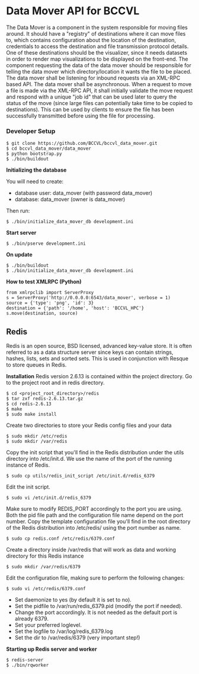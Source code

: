 Data Mover API for BCCVL
================
The Data Mover is a component in the system responsible for moving files around. It should have a "registry" of destinations where it can move files to, which contains configuration about the location of the destination, credentials to access the destination and file transmission protocol details.
One of these destinations should be the visualizer, since it needs datasets in order to render map visualizations to be displayed on the front-end.
The component requesting the data of the data mover should be responsible for telling the data mover which directory/location it wants the file to be placed.
The data mover shall be listening for inbound requests via an XML-RPC based API.
The data mover shall be asynchronous. When a request to move a file is made via the XML-RPC API, it shall initially validate the move request and respond with a unique "job id" that can be used later to query the status of the move (since large files can potentially take time to be copied to destinations). This can be used by clients to ensure the file has been successfully transmitted before using the file for processing.

### Developer Setup

    $ git clone https://github.com/BCCVL/bccvl_data_mover.git
    $ cd bccvl_data_mover/data_mover
    $ python bootstrap.py
    $ ./bin/buildout

**Initializing the database**

You will need to create:
* database user: data_mover (with password data_mover)
* database: data_mover (owner is data_mover)

Then run:

    $ ./bin/initialize_data_mover_db development.ini
    
**Start server**

    $ ./bin/pserve development.ini
  
**On update**

    $ ./bin/buildout
    $ ./bin/initialize_data_mover_db development.ini
    
**How to test XMLRPC (Python)**

    from xmlrpclib import ServerProxy
    s = ServerProxy('http://0.0.0.0:6543/data_mover', verbose = 1)
    source = {'type': 'png', 'id': 3}
    destination = {'path': '/home', 'host': 'BCCVL_HPC'}
    s.move(destination, source)
    
## Redis
Redis is an open source, BSD licensed, advanced key-value store. It is often referred to as a data structure server since keys can contain strings, hashes, lists, sets and sorted sets. This is used in conjunction with Resque to store queues in Redis.

**Installation**
Redis version 2.6.13 is contained within the project directory. Go to the project root and in redis directory.

	$ cd <project_root_directory>/redis
	$ tar zxf redis-2.6.13.tar.gz
	$ cd redis-2.6.13
	$ make
	$ sudo make install

Create two directories to store your Redis config files and your data

	$ sudo mkdir /etc/redis
	$ sudo mkdir /var/redis

Copy the init script that you'll find in the Redis distribution under the utils directory into /etc/init.d. We use the name of the port of the running instance of Redis.

	$ sudo cp utils/redis_init_script /etc/init.d/redis_6379

Edit the init script.

	$ sudo vi /etc/init.d/redis_6379

Make sure to modify REDIS_PORT accordingly to the port you are using. Both the pid file path and the configuration file name depend on the port number.
Copy the template configuration file you'll find in the root directory of the Redis distribution into /etc/redis/ using the port number as name.

	$ sudo cp redis.conf /etc/redis/6379.conf

Create a directory inside /var/redis that will work as data and working directory for this Redis instance

	$ sudo mkdir /var/redis/6379

Edit the configuration file, making sure to perform the following changes:

	$ sudo vi /etc/redis/6379.conf

* Set daemonize to yes (by default it is set to no).
* Set the pidfile to /var/run/redis_6379.pid (modify the port if needed).
* Change the port accordingly. It is not needed as the default port is already 6379.
* Set your preferred loglevel.
* Set the logfile to /var/log/redis_6379.log
* Set the dir to /var/redis/6379 (very important step!)

**Starting up Redis server and worker**

	$ redis-server
	$ ./bin/rqworker

